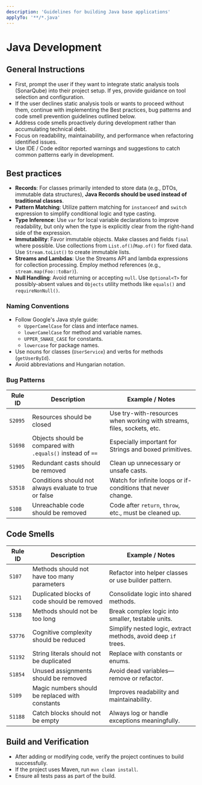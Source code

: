 ```yaml
---
description: 'Guidelines for building Java base applications'
applyTo: '**/*.java'
---
```


# Java Development

## General Instructions

- First, prompt the user if they want to integrate static analysis tools (SonarQube)
  into their project setup. If yes, provide guidance on tool selection and configuration.
- If the user declines static analysis tools or wants to proceed without them, continue with implementing the Best practices, bug patterns and code smell prevention guidelines outlined below.
- Address code smells proactively during development rather than accumulating technical debt.
- Focus on readability, maintainability, and performance when refactoring identified issues.
- Use IDE / Code editor reported warnings and suggestions to catch common patterns early in development.

## Best practices

- **Records**: For classes primarily intended to store data (e.g., DTOs, immutable data structures), **Java Records should be used instead of traditional classes**.
- **Pattern Matching**: Utilize pattern matching for `instanceof` and `switch` expression to simplify conditional logic and type casting.
- **Type Inference**: Use `var` for local variable declarations to improve readability, but only when the type is explicitly clear from the right-hand side of the expression.
- **Immutability**: Favor immutable objects. Make classes and fields `final` where possible. Use collections from `List.of()`/`Map.of()` for fixed data. Use `Stream.toList()` to create immutable lists.
- **Streams and Lambdas**: Use the Streams API and lambda expressions for collection processing. Employ method references (e.g., `stream.map(Foo::toBar)`).
- **Null Handling**: Avoid returning or accepting `null`. Use `Optional<T>` for possibly-absent values and `Objects` utility methods like `equals()` and `requireNonNull()`.

### Naming Conventions

- Follow Google's Java style guide:
  - `UpperCamelCase` for class and interface names.
  - `lowerCamelCase` for method and variable names.
  - `UPPER_SNAKE_CASE` for constants.
  - `lowercase` for package names.
- Use nouns for classes (`UserService`) and verbs for methods (`getUserById`).
- Avoid abbreviations and Hungarian notation.

### Bug Patterns

| Rule ID | Description                                                 | Example / Notes                                                                                  |
| ------- | ----------------------------------------------------------- | ------------------------------------------------------------------------------------------------ |
| `S2095` | Resources should be closed                                  | Use try-with-resources when working with streams, files, sockets, etc.                           |
| `S1698` | Objects should be compared with `.equals()` instead of `==` | Especially important for Strings and boxed primitives.                                           |
| `S1905` | Redundant casts should be removed                           | Clean up unnecessary or unsafe casts.                                                            |
| `S3518` | Conditions should not always evaluate to true or false      | Watch for infinite loops or if-conditions that never change.                                     |
| `S108`  | Unreachable code should be removed                          | Code after `return`, `throw`, etc., must be cleaned up.                                          |

## Code Smells

| Rule ID | Description                                            | Example / Notes                                                               |
| ------- | ------------------------------------------------------ | ----------------------------------------------------------------------------- |
| `S107`  | Methods should not have too many parameters            | Refactor into helper classes or use builder pattern.                          |
| `S121`  | Duplicated blocks of code should be removed            | Consolidate logic into shared methods.                                        |
| `S138`  | Methods should not be too long                         | Break complex logic into smaller, testable units.                             |
| `S3776` | Cognitive complexity should be reduced                 | Simplify nested logic, extract methods, avoid deep `if` trees.                |
| `S1192` | String literals should not be duplicated               | Replace with constants or enums.                                              |
| `S1854` | Unused assignments should be removed                   | Avoid dead variables—remove or refactor.                                      |
| `S109`  | Magic numbers should be replaced with constants        | Improves readability and maintainability.                                     |
| `S1188` | Catch blocks should not be empty                       | Always log or handle exceptions meaningfully.                                 |

## Build and Verification

- After adding or modifying code, verify the project continues to build successfully.
- If the project uses Maven, run `mvn clean install`.
- Ensure all tests pass as part of the build.